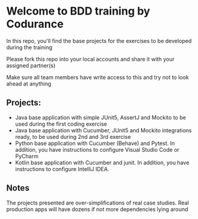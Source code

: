 # Welcome to BDD training by Codurance

In this repo, you'll find the base projects for the exercises to be developed during the training

Please fork this repo into your local accounts and share it with your assigned partner(s)

Make sure all team members have write access to this and try not to look ahead at anything


## Projects:

* Java base application with simple JUnit5, AssertJ and Mockito to be used during the first coding exercise
* Java base application with Cucumber, JUnit5 and Mockito integrations ready, to be used during 2nd and 3rd exercise
* Python base application with Cucumber (Behave) and Pytest. In addition, you have instructions to configure Visual Studio Code or PyCharm
* Kotlin base application with Cucumber and junit. In addition, you have instructions to configure IntelliJ IDEA.

## Notes
The projects presented are over-simplifications of real case studies. Real production apps will have dozens if not more dependencies lying around
